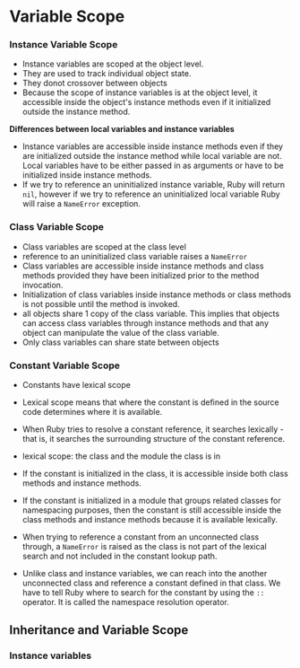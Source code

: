 # Variable Scope

### Instance Variable Scope

- Instance variables are scoped at the object level.
- They are used to track individual object state.
- They donot crossover between objects
- Because the scope of instance variables is at the object level, it accessible inside the object's instance methods even if it initialized outside the instance method.

__Differences between local variables and instance variables__

- Instance variables are accessible inside instance methods even if they are initialized outside the instance method while local variable are not. Local variables have to be either passed in as arguments or have to be initialized inside instance methods.
- If we try to reference an uninitialized instance variable, Ruby will return `nil`, however if we try to reference an uninitialized local variable Ruby will raise a `NameError` exception. 

### Class Variable Scope

- Class variables are scoped at the class level
- reference to an uninitialized class variable raises a `NameError`
- Class variables are accessible inside instance methods and class methods provided they have been initialized prior to the method invocation.
- Initialization of class variables inside instance methods or class methods is not possible until the method is invoked. 
- all objects share 1 copy of the class variable. This implies that objects can access class variables through instance methods and that any object can manipulate the value of the class variable.
- Only class variables can share state between objects

### Constant Variable Scope

- Constants have lexical scope
- Lexical scope means that where the constant is defined in the source code determines where it is available.
- When Ruby tries to resolve a constant reference, it searches lexically - that is, it searches the surrounding structure of the constant reference. 
- lexical scope: the class and the module the class is in
- If the constant is initialized in the class, it is accessible inside both class methods and instance methods.
- If the constant is initialized in a module that groups related classes for namespacing purposes, then the constant is still accessible inside the class methods and instance methods because it is available lexically. 

- When trying to reference a constant from an unconnected class through, a `NameError` is raised as the class is not part of the lexical search and not included in the constant lookup path. 

- Unlike class and instance variables, we can reach into the another unconnected class and reference a constant defined in that class. We have to tell Ruby where to search for the constant by using the `::` operator. It is called the namespace resolution operator.

## Inheritance and Variable Scope

### Instance variables

